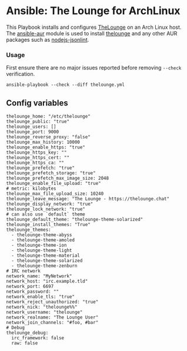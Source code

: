 # Ansible: The Lounge for ArchLinux

This Playbook installs and configures [TheLounge](https://thelounge.chat/) on an Arch Linux host. The [ansible-aur](https://github.com/kewlfft/ansible-aur) module is used to install [thelounge](https://aur.archlinux.org/packages/thelounge/) and any other AUR packages such as [nodejs-jsonlint](https://aur.archlinux.org/packages/nodejs-jsonlint/).

### Usage
First ensure there are no major issues reported before removing `--check` verification.

`ansible-playbook --check --diff thelounge.yml`

## Config variables
```
thelounge_home: "/etc/thelounge"
thelounge_public: "true"
thelounge_users: []
thelounge_port: 9000
thelounge_reverse_proxy: "false"
thelounge_max_history: 10000
thelounge_enable_https: "true"
thelounge_https_key: ""
thelounge_https_cert: ""
thelounge_https_ca: ""
thelounge_prefetch: "true"
thelounge_prefetch_storage: "true"
thelounge_prefetch_max_image_size: 2048
thelounge_enable_file_upload: "true"
# metric: kilobytes
thelounge_max_file_upload_size: 10240
thelounge_leave_message: "The Lounge - https://thelounge.chat"
thelounge_display_network: "true"
thelounge_lock_network: "true"
# can also use `default` theme
thelounge_default_theme: "thelounge-theme-solarized"
thelounge_install_themes: "True"
thelounge_themes:
  - thelounge-theme-abyss
  - thelounge-theme-amoled
  - thelounge-theme-ion
  - thelounge-theme-light
  - thelounge-theme-material
  - thelounge-theme-solarized
  - thelounge-theme-zenburn
# IRC network
network_name: "MyNetwork"
network_host: "irc.example.tld"
network_port: 6697
network_password: ""
network_enable_tls: "true"
network_reject_unauthorized: "true"
network_nick: "thelounge%%"
network_username: "thelounge"
network_realname: "The Lounge User"
network_join_channels: "#foo, #bar"
# Debug
thelounge_debug:
  irc_framework: false
  raw: false
```
